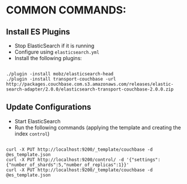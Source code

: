 
# COMMON COMMANDS:


## Install ES Plugins

* Stop ElasticSearch if it is running
* Configure using `elasticsearch.yml`
* Install the following plugins:

```shell

./plugin -install mobz/elasticsearch-head
./plugin -install transport-couchbase -url http://packages.couchbase.com.s3.amazonaws.com/releases/elastic-search-adapter/2.0.0/elasticsearch-transport-couchbase-2.0.0.zip

```


## Update Configurations

* Start ElasticSearch
* Run the following commands (applying the template and creating the index `control`)

```shell

curl -X PUT http://localhost:9200/_template/couchbase -d @es_template.json
curl -X PUT http://localhost:9200/control/ -d '{"settings":{"number_of_shards":5,"number_of_replicas":1}}'
curl -X PUT http://localhost:9200/_template/couchbase -d @es_template.json

```
